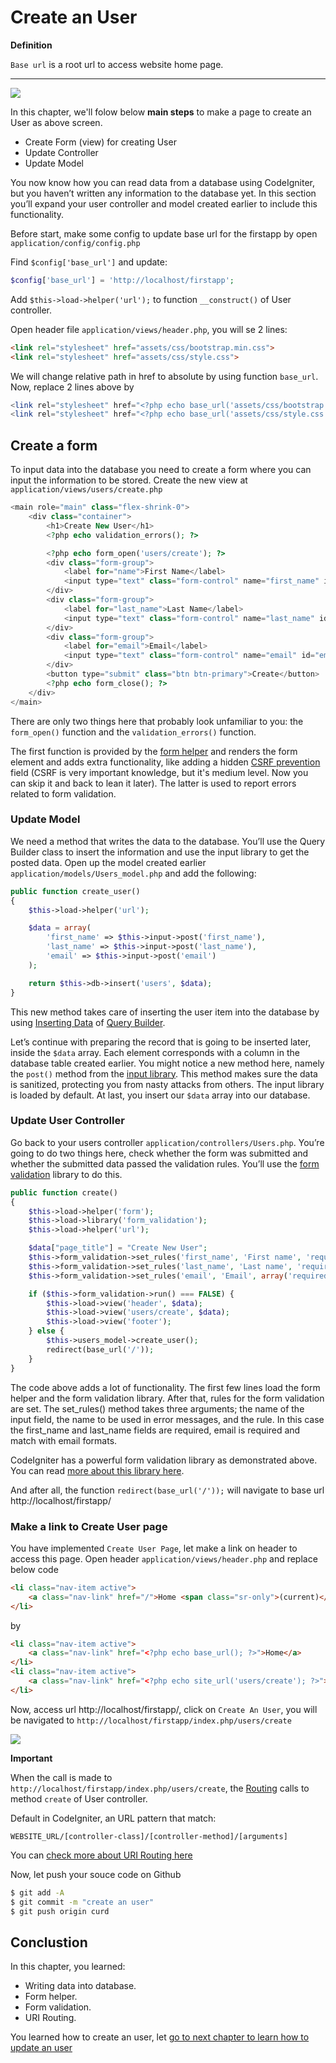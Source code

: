 # Create an User

**Definition**

`Base url` is a root url to access website home page. 

-----

![](./images/ci_create.png)

In this chapter, we'll folow below **main steps** to make a page to create an User as above screen.
- Create Form (view) for creating User
- Update Controller
- Update Model

You now know how you can read data from a database using CodeIgniter, but you haven’t written any information to the database yet. In this section you’ll expand your user controller and model created earlier to include this functionality.

Before start, make some config to update base url for the firstapp by open `application/config/config.php`

Find `$config['base_url']` and update:

```php
$config['base_url'] = 'http://localhost/firstapp';
```

Add `$this->load->helper('url');` to function `__construct()` of User controller.

Open header file `application/views/header.php`, you will se 2 lines:

```HTML
<link rel="stylesheet" href="assets/css/bootstrap.min.css">
<link rel="stylesheet" href="assets/css/style.css">
```

We will change relative path in href to absolute by using function `base_url`. Now, replace 2 lines above by

```php
<link rel="stylesheet" href="<?php echo base_url('assets/css/bootstrap.min.css'); ?>">
<link rel="stylesheet" href="<?php echo base_url('assets/css/style.css'); ?>">
```

## Create a form

To input data into the database you need to create a form where you can input the information to be stored. Create the new view at `application/views/users/create.php`

```php
<main role="main" class="flex-shrink-0">
    <div class="container">
        <h1>Create New User</h1>
        <?php echo validation_errors(); ?>

        <?php echo form_open('users/create'); ?>
        <div class="form-group">
            <label for="name">First Name</label>
            <input type="text" class="form-control" name="first_name" id="first_name" placeholder="Enter first name">
        </div>
        <div class="form-group">
            <label for="last_name">Last Name</label>
            <input type="text" class="form-control" name="last_name" id="last_name" placeholder="Enter last name">
        </div>
        <div class="form-group">
            <label for="email">Email</label>
            <input type="text" class="form-control" name="email" id="email" placeholder="Enter your email">
        </div>
        <button type="submit" class="btn btn-primary">Create</button>
        <?php echo form_close(); ?>
    </div>
</main>
```

There are only two things here that probably look unfamiliar to you: the `form_open()` function and the `validation_errors()` function.

The first function is provided by the [form helper](https://codeigniter.com/user_guide/helpers/form_helper.html) and renders the form element and adds extra functionality, like adding a hidden [CSRF prevention](https://codeigniter.com/user_guide/libraries/security.html) field (CSRF is very important knowledge, but it's medium level. Now you can skip it and back to lean it later). The latter is used to report errors related to form validation.

### Update Model

We need a method that writes the data to the database. You’ll use the Query Builder class to insert the information and use the input library to get the posted data. Open up the model created earlier `application/models/Users_model.php` and add the following:

```php
public function create_user()
{
    $this->load->helper('url');

    $data = array(
        'first_name' => $this->input->post('first_name'),
        'last_name' => $this->input->post('last_name'),
        'email' => $this->input->post('email')
    );

    return $this->db->insert('users', $data);
}
```

This new method takes care of inserting the user item into the database by using [Inserting Data](https://codeigniter.com/user_guide/database/query_builder.html#inserting-data) of [Query Builder](https://codeigniter.com/user_guide/database/query_builder.html). 

Let’s continue with preparing the record that is going to be inserted later, inside the `$data` array. Each element corresponds with a column in the database table created earlier. You might notice a new method here, namely the `post()` method from the [input library](https://codeigniter.com/user_guide/libraries/input.html). This method makes sure the data is sanitized, protecting you from nasty attacks from others. The input library is loaded by default. At last, you insert our `$data` array into our database.

### Update User Controller

Go back to your users controller `application/controllers/Users.php`. You’re going to do two things here, check whether the form was submitted and whether the submitted data passed the validation rules. You’ll use the [form validation](https://codeigniter.com/user_guide/libraries/form_validation.html) library to do this.

```php
public function create()
{
    $this->load->helper('form');
    $this->load->library('form_validation');
    $this->load->helper('url');

    $data["page_title"] = "Create New User";
    $this->form_validation->set_rules('first_name', 'First name', 'required');
    $this->form_validation->set_rules('last_name', 'Last name', 'required');
    $this->form_validation->set_rules('email', 'Email', array('required','valid_email'));

    if ($this->form_validation->run() === FALSE) {
        $this->load->view('header', $data); 
        $this->load->view('users/create', $data);
        $this->load->view('footer');
    } else {
        $this->users_model->create_user();
        redirect(base_url('/'));
    }
}
```

The code above adds a lot of functionality. The first few lines load the form helper and the form validation library. After that, rules for the form validation are set. The set_rules() method takes three arguments; the name of the input field, the name to be used in error messages, and the rule. In this case the first_name and last_name fields are required, email is required and match with email formats.

CodeIgniter has a powerful form validation library as demonstrated above. You can read [more about this library here](https://codeigniter.com/user_guide/libraries/form_validation.html).

And after all, the function `redirect(base_url('/'));` will navigate to base url http://localhost/firstapp/

### Make a link to Create User page

You have implemented `Create User Page`, let make a link on header to access this page.
Open header `application/views/header.php` and replace below code

```html
<li class="nav-item active">
    <a class="nav-link" href="/">Home <span class="sr-only">(current)</span></a>
</li>
```

by

```html
<li class="nav-item active">
    <a class="nav-link" href="<?php echo base_url(); ?>">Home</a>
</li>
<li class="nav-item active">
    <a class="nav-link" href="<?php echo site_url('users/create'); ?>">Create An User</a>
</li>
```

Now, access url http://localhost/firstapp/, click on `Create An User`, you will be navigated to `http://localhost/firstapp/index.php/users/create`

![](./images/ci_create.png)

**Important**

When the call is made to `http://localhost/firstapp/index.php/users/create`, the [Routing](https://codeigniter.com/user_guide/general/routing.html) calls to method `create` of User controller.

Default in CodeIgniter, an URL pattern that match:

```
WEBSITE_URL/[controller-class]/[controller-method]/[arguments]
```

You can [check more about URI Routing here](https://codeigniter.com/user_guide/general/routing.html)

Now, let push your souce code on Github

```bash
$ git add -A
$ git commit -m "create an user"
$ git push origin curd
```

## Conclustion

In this chapter, you learned:

- Writing data into database.
- Form helper.
- Form validation.
- URI Routing.

You learned how to create an user, let [go to next chapter to learn how to update an user](./ci_update.md)
